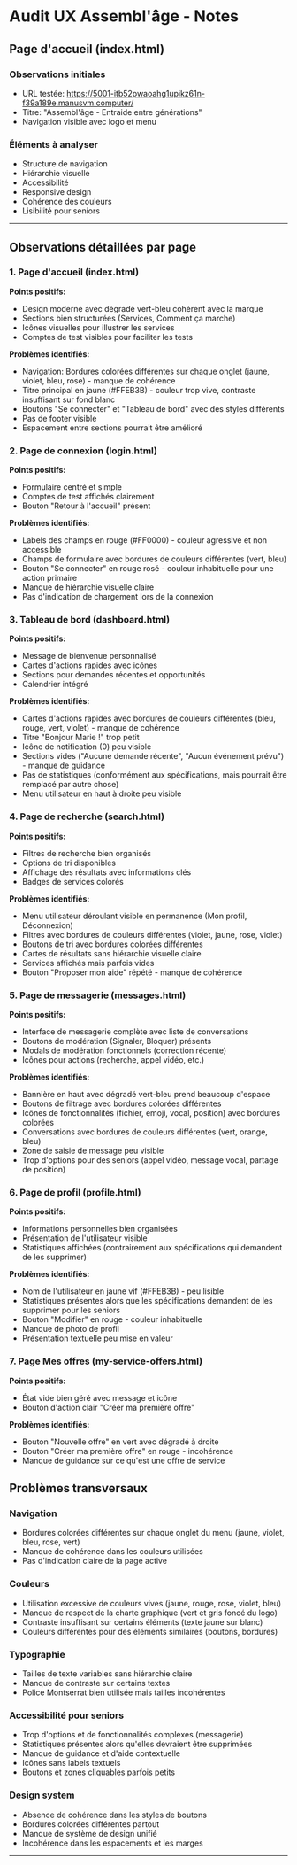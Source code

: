 # Audit UX Assembl'âge - Notes

## Page d'accueil (index.html)

### Observations initiales
- URL testée: https://5001-itb52pwaoahg1upikz61n-f39a189e.manusvm.computer/
- Titre: "Assembl'âge - Entraide entre générations"
- Navigation visible avec logo et menu

### Éléments à analyser
- Structure de navigation
- Hiérarchie visuelle
- Accessibilité
- Responsive design
- Cohérence des couleurs
- Lisibilité pour seniors

---



## Observations détaillées par page

### 1. Page d'accueil (index.html)

**Points positifs:**
- Design moderne avec dégradé vert-bleu cohérent avec la marque
- Sections bien structurées (Services, Comment ça marche)
- Icônes visuelles pour illustrer les services
- Comptes de test visibles pour faciliter les tests

**Problèmes identifiés:**
- Navigation: Bordures colorées différentes sur chaque onglet (jaune, violet, bleu, rose) - manque de cohérence
- Titre principal en jaune (#FFEB3B) - couleur trop vive, contraste insuffisant sur fond blanc
- Boutons "Se connecter" et "Tableau de bord" avec des styles différents
- Pas de footer visible
- Espacement entre sections pourrait être amélioré

### 2. Page de connexion (login.html)

**Points positifs:**
- Formulaire centré et simple
- Comptes de test affichés clairement
- Bouton "Retour à l'accueil" présent

**Problèmes identifiés:**
- Labels des champs en rouge (#FF0000) - couleur agressive et non accessible
- Champs de formulaire avec bordures de couleurs différentes (vert, bleu)
- Bouton "Se connecter" en rouge rosé - couleur inhabituelle pour une action primaire
- Manque de hiérarchie visuelle claire
- Pas d'indication de chargement lors de la connexion

### 3. Tableau de bord (dashboard.html)

**Points positifs:**
- Message de bienvenue personnalisé
- Cartes d'actions rapides avec icônes
- Sections pour demandes récentes et opportunités
- Calendrier intégré

**Problèmes identifiés:**
- Cartes d'actions rapides avec bordures de couleurs différentes (bleu, rouge, vert, violet) - manque de cohérence
- Titre "Bonjour Marie !" trop petit
- Icône de notification (0) peu visible
- Sections vides ("Aucune demande récente", "Aucun événement prévu") - manque de guidance
- Pas de statistiques (conformément aux spécifications, mais pourrait être remplacé par autre chose)
- Menu utilisateur en haut à droite peu visible

### 4. Page de recherche (search.html)

**Points positifs:**
- Filtres de recherche bien organisés
- Options de tri disponibles
- Affichage des résultats avec informations clés
- Badges de services colorés

**Problèmes identifiés:**
- Menu utilisateur déroulant visible en permanence (Mon profil, Déconnexion)
- Filtres avec bordures de couleurs différentes (violet, jaune, rose, violet)
- Boutons de tri avec bordures colorées différentes
- Cartes de résultats sans hiérarchie visuelle claire
- Services affichés mais parfois vides
- Bouton "Proposer mon aide" répété - manque de cohérence

### 5. Page de messagerie (messages.html)

**Points positifs:**
- Interface de messagerie complète avec liste de conversations
- Boutons de modération (Signaler, Bloquer) présents
- Modals de modération fonctionnels (correction récente)
- Icônes pour actions (recherche, appel vidéo, etc.)

**Problèmes identifiés:**
- Bannière en haut avec dégradé vert-bleu prend beaucoup d'espace
- Boutons de filtrage avec bordures colorées différentes
- Icônes de fonctionnalités (fichier, emoji, vocal, position) avec bordures colorées
- Conversations avec bordures de couleurs différentes (vert, orange, bleu)
- Zone de saisie de message peu visible
- Trop d'options pour des seniors (appel vidéo, message vocal, partage de position)

### 6. Page de profil (profile.html)

**Points positifs:**
- Informations personnelles bien organisées
- Présentation de l'utilisateur visible
- Statistiques affichées (contrairement aux spécifications qui demandent de les supprimer)

**Problèmes identifiés:**
- Nom de l'utilisateur en jaune vif (#FFEB3B) - peu lisible
- Statistiques présentes alors que les spécifications demandent de les supprimer pour les seniors
- Bouton "Modifier" en rouge - couleur inhabituelle
- Manque de photo de profil
- Présentation textuelle peu mise en valeur

### 7. Page Mes offres (my-service-offers.html)

**Points positifs:**
- État vide bien géré avec message et icône
- Bouton d'action clair "Créer ma première offre"

**Problèmes identifiés:**
- Bouton "Nouvelle offre" en vert avec dégradé à droite
- Bouton "Créer ma première offre" en rouge - incohérence
- Manque de guidance sur ce qu'est une offre de service

## Problèmes transversaux

### Navigation
- Bordures colorées différentes sur chaque onglet du menu (jaune, violet, bleu, rose, vert)
- Manque de cohérence dans les couleurs utilisées
- Pas d'indication claire de la page active

### Couleurs
- Utilisation excessive de couleurs vives (jaune, rouge, rose, violet, bleu)
- Manque de respect de la charte graphique (vert et gris foncé du logo)
- Contraste insuffisant sur certains éléments (texte jaune sur blanc)
- Couleurs différentes pour des éléments similaires (boutons, bordures)

### Typographie
- Tailles de texte variables sans hiérarchie claire
- Manque de contraste sur certains textes
- Police Montserrat bien utilisée mais tailles incohérentes

### Accessibilité pour seniors
- Trop d'options et de fonctionnalités complexes (messagerie)
- Statistiques présentes alors qu'elles devraient être supprimées
- Manque de guidance et d'aide contextuelle
- Icônes sans labels textuels
- Boutons et zones cliquables parfois petits

### Design system
- Absence de cohérence dans les styles de boutons
- Bordures colorées différentes partout
- Manque de système de design unifié
- Incohérence dans les espacements et les marges

---

